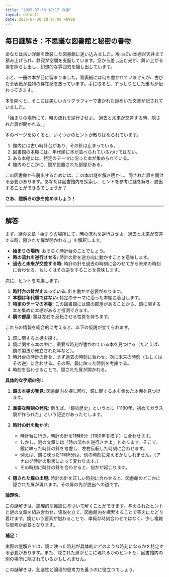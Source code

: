 ```yaml
---
title: "2025-07-30 18:17 の謎"
layout: default
date: 2025-07-30 18:17:00 +0900
---
```

## 毎日謎解き：不思議な図書館と秘密の書物

あなたは古い洋館を改装した図書館に迷い込みました。埃っぽい本棚が天井まで積み上げられ、静寂が空間を支配しています。窓から差し込む光が、舞い上がる埃を照らし出し、幻想的な雰囲気を醸し出しています。

ふと、一冊の本が目に留まりました。背表紙には何も書かれていませんが、古びた革表紙が独特の存在感を放っています。手に取ると、ずっしりとした重みが伝わってきます。

本を開くと、そこには美しいカリグラフィーで書かれた謎めいた文章が記されていました。

「始まりの場所にて、時の流れを逆行させよ。
  過去と未来が交差する時、隠された扉が開かれる。」

本のページをめくると、いくつかのヒントが散りばめられています。

1.  館内には古い時計台があり、その針は止まっている。
2.  図書館の本棚には、年代順に本が並べられているわけではない。
3.  ある本棚には、特定のテーマに沿った本が集められている。
4.  館内のどこかに、鏡が設置された部屋がある。

この図書館から脱出するためには、この本の謎を解き明かし、隠された扉を開ける必要があります。あなたは図書館内を探索し、ヒントを参考に謎を解き、脱出することができるでしょうか？

**さあ、謎解きの旅を始めましょう！**

---

## 解答

まず、謎の文章「始まりの場所にて、時の流れを逆行させよ。過去と未来が交差する時、隠された扉が開かれる。」を解釈します。

*   **始まりの場所:** おそらく時計台のことでしょう。
*   **時の流れを逆行させる:** 時計の針を逆方向に動かすことを意味します。
*   **過去と未来が交差する時:** 時計の針を過去の時刻に合わせてから未来の時刻に合わせる、もしくはその逆をすることを意味します。

次に、ヒントを考慮します。

1.  **時計台の針が止まっている:** 針を動かす必要があります。
2.  **本棚は年代順ではない:** 特定のテーマに沿った本棚に着目します。
3.  **特定のテーマの本棚:** この図書館には鏡の部屋があることから、鏡に関する本を集めた本棚があると推測できます。
4.  **鏡の部屋:** 鏡は左右を反転させる性質を持ちます。

これらの情報を総合的に考えると、以下の仮説が立てられます。

1.  鏡に関する本棚を探す。
2.  鏡に関する本の中に、重要な時刻が書かれている本を見つける（たとえば、鏡の製法が確立された年など）。
3.  時計台の時計の針を、まず過去の時刻に合わせ、次に未来の時刻（もしくはその逆）に合わせる。その際、鏡に映った時刻を考慮する。
4.  時刻を合わせることで、隠された扉が開かれる。

**具体的な手順の例：**

1.  **鏡の本棚の発見:** 図書館内を探し回り、鏡に関する本を集めた本棚を見つけます。

2.  **重要な時刻の発見:** 例えば、「鏡の歴史」という本に「1180年、初めてガラス鏡が作られた」という記述があったとします。

3.  **時計の針を動かす:**
    *   時計台に行き、時計の針を11時8分（1180年を模す）に合わせます。
    *   しかし、謎の文章には「時の流れを逆行させよ」とあります。そこで、鏡に映った時計の針を考慮し、左右反転した時刻に合わせます。
    *   例えば、鏡に映った11時8分は、別の時刻に見えるかもしれません。（アナログ時計の形状によって変わります。）
    *   その時刻に時計の針を合わせると、何かが起こります。

4.  **隠された扉の出現:** 時計の針を正しい時刻に合わせると、図書館のどこかに隠された扉が現れます。その扉の先が脱出への道です。

**論理性:**

この謎解きは、論理的な推論に基づいて解くことができます。与えられたヒントと謎の文章を組み合わせ、仮説を立て、図書館内を探索することで答えにたどり着けます。鏡という要素が加わることで、単純な時刻合わせではなく、少し複雑な思考が必要となります。

**補足：**

実際の謎解きでは、鏡に映った時刻が具体的にどのような時刻になるかを特定する必要があります。また、隠された扉がどこに現れるかのヒントも、図書館内の別の場所に隠されているかもしれません。

この謎解きは、創造性と論理的思考力を養うのに役立つでしょう。
